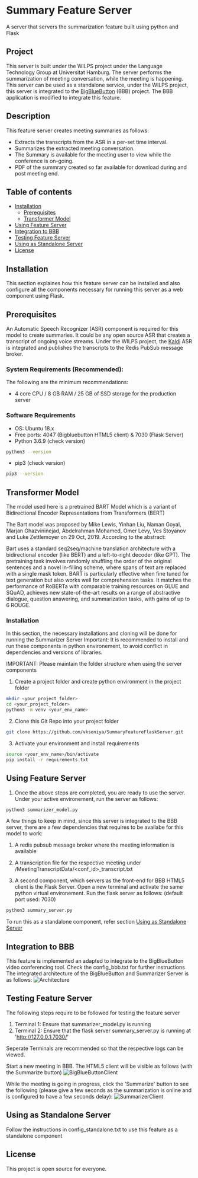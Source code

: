 # Summary Feature Server 
A server that servers the summarization feature built using python and Flask

## Project
This server is built under the WILPS project under the Language Technology Group at Universitat Hamburg. The server performs the summarization of meeting conversation, while the meeting is happening. This server can be used as a standalone service, under the WILPS project, this server is integrated to the [BigBlueButton](https://github.com/vksoniya/bigbluebutton.git) (BBB) project. The BBB application is modified to integrate this feature. 

## Description
This feature server creates meeting summaries as follows:
* Extracts the transcripts from the ASR in a per-set time interval.
* Summarizes the extracted meeting conversation.
* The Summary is available for the meeting user to view while the conference is on-going.
* PDF of the summrary created so far available for download during and post meeting end.

## Table of contents

* [Installation](#installation)
  * [Prerequisites](#prerequisites)
  * [Transformer Model](#transformer-model)
* [Using Feature Server](#using-feature-server)
* [Integration to BBB](#integration-to-bbb)
* [Testing Feature Server](#testing-feature-server)
* [Using as Standalone Server](#standalone-server)
* [License](#license)


## Installation
This section explaines how this feature server can be installed and also configure all the components necessary for running this server as a web component using Flask. 


## Prerequisites
An Automatic Speech Recognizer (ASR) component is required for this model to create summaries. It could be any open source ASR that creates a transcript of ongoing voice streams. 
Under the WILPS project, the [Kaldi](https://kaldi-asr.org/) ASR is integrated and publishes the transcripts to the Redis PubSub message broker. 

### System Requirements (Recommended):
The following are the minimum recommendations:
* 4 core CPU / 8 GB RAM / 25 GB of SSD storage for the production server 
### Software Requirements
* OS: Ubuntu 18.x
* Free ports: 4047 (Bigbluebutton HTML5 client) & 7030 (Flask Server)
* Python 3.6.9 (check version)
```sh
python3 --version
```

* pip3 (check version)
```sh
pip3 --version
```

## Transformer Model
The model used here is a pretrained BART Model which is a variant of Bidirectional Encoder Representations from Transformers (BERT) 

The Bart model was proposed by Mike Lewis, Yinhan Liu, Naman Goyal, Marjan Ghazvininejad, Abdelrahman Mohamed, Omer Levy, Ves Stoyanov and Luke Zettlemoyer on 29 Oct, 2019. According to the abstract:

Bart uses a standard seq2seq/machine translation architecture with a bidirectional encoder (like BERT) and a left-to-right decoder (like GPT).
The pretraining task involves randomly shuffling the order of the original sentences and a novel in-filling scheme, where spans of text are replaced with a single mask token.
BART is particularly effective when fine tuned for text generation but also works well for comprehension tasks. It matches the performance of RoBERTa with comparable training resources on GLUE and SQuAD, achieves new state-of-the-art results on a range of abstractive dialogue, question answering, and summarization tasks, with gains of up to 6 ROUGE.

### Installation
In this section, the necessary installations and cloning will be done for running the Summarizer Server
Important: It is recommended to install and run these components in python environement, to avoid conflict in dependencies and versions of libraries.

IMPORTANT: Please maintain the folder structure when using the server components 

1. Create a project folder and create python environment in the project folder
```sh
mkdir <your_project_folder>
cd <your_project_folder>
python3 -m venv <your_env_name>
```

2. Clone this Git Repo into your project folder
```sh
git clone https://github.com/vksoniya/SummaryFeatureFlaskServer.git
```

3. Activate your environment and install requirements 
```sh
source <your_env_name>/bin/activate
pip install -r requirements.txt
```

## Using Feature Server

1. Once the above steps are completed, you are ready to use the server. Under your active environement, run the server as follows:
```sh
python3 summarizer_model.py
```

A few things to keep in mind, since this server is integrated to the BBB server, there are a few dependencies that requires to be availabe for this model to work:
1. A redis pubsub message broker where the meeting information is available
2. A transcription file for the respective meeting under /MeetingTranscriptData/<conf_id>_transcript.txt

2. A second component, which servers as the front-end for BBB HTML5 client is the Flask Server. Open a new terminal and activate the same python virtual environement. Run the flask server as follows: (default port used: 7030) 
```sh
python3 summary_server.py
```

To run this as a standalone component, refer section [Using as Standalone Server](#standalone-server)

## Integration to BBB
This feature is implemented an adapted to integrate to the BigBlueButton video conferencing tool. Check the config_bbb.txt for further instructions
The integrated architecture of the BigBlueButton and Summarizer Server is as follows:
![Architecture](images/Architecture.png)

## Testing Feature Server
The following steps require to be followed for testing the feature server

1. Terminal 1: Ensure that summarizer_model.py is running
2. Terminal 2: Ensure that the flask server summary_server.py is running at 'http://127.0.0.1:7030/' 

Seperate Terminals are recommended so that the respective logs can be viewed.

Start a new meeting in BBB. The HTML5 client will be visible as follows (with the Summarize button)
![BigBlueButtonClient](images/BigBlueButtonClient.png)


While the meeting is going in progress, click the 'Summarize' button to see the following (please give a few seconds as the summarization is online and is configured to have a few seconds delay):
![SummarizerClient](images/SummarizerClient.png)


## Using as Standalone Server
Follow the instructions in config_standalone.txt to use this feature as a standalone component

## License

This project is open source for everyone. 

